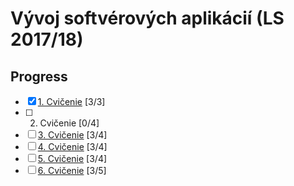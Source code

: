 # Vývoj softvérových aplikácií (LS 2017/18)

## Progress

- [x] [1. Cvičenie](https://github.com/xchovanecv1/VSA/tree/master/Cvicenie%201) [3/3]
- [ ] 2. Cvičenie [0/4]
- [ ] [3. Cvičenie](https://github.com/xchovanecv1/VSA/tree/master/Cvicenie%203) [3/4]
- [ ] [4. Cvičenie](https://github.com/xchovanecv1/VSA/tree/master/Cvicenie%204) [3/4]
- [ ] [5. Cvičenie](https://github.com/xchovanecv1/VSA/tree/master/Cvicenie%205) [3/4]
- [ ] [6. Cvičenie](https://github.com/xchovanecv1/VSA/tree/master/Cvicenie%206) [3/5]
